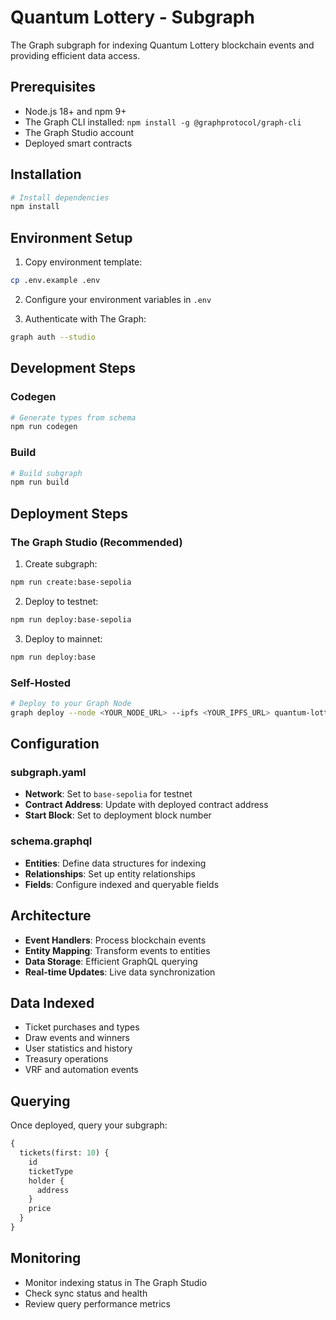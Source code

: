 # Quantum Lottery - Subgraph

The Graph subgraph for indexing Quantum Lottery blockchain events and providing efficient data access.

## Prerequisites

- Node.js 18+ and npm 9+
- The Graph CLI installed: `npm install -g @graphprotocol/graph-cli`
- The Graph Studio account
- Deployed smart contracts

## Installation

```bash
# Install dependencies
npm install
```

## Environment Setup

1. Copy environment template:
```bash
cp .env.example .env
```

2. Configure your environment variables in `.env`

3. Authenticate with The Graph:
```bash
graph auth --studio
```

## Development Steps

### Codegen

```bash
# Generate types from schema
npm run codegen
```

### Build

```bash
# Build subgraph
npm run build
```

## Deployment Steps

### The Graph Studio (Recommended)

1. Create subgraph:
```bash
npm run create:base-sepolia
```

2. Deploy to testnet:
```bash
npm run deploy:base-sepolia
```

3. Deploy to mainnet:
```bash
npm run deploy:base
```

### Self-Hosted

```bash
# Deploy to your Graph Node
graph deploy --node <YOUR_NODE_URL> --ipfs <YOUR_IPFS_URL> quantum-lottery
```

## Configuration

### subgraph.yaml

- **Network**: Set to `base-sepolia` for testnet
- **Contract Address**: Update with deployed contract address
- **Start Block**: Set to deployment block number

### schema.graphql

- **Entities**: Define data structures for indexing
- **Relationships**: Set up entity relationships
- **Fields**: Configure indexed and queryable fields

## Architecture

- **Event Handlers**: Process blockchain events
- **Entity Mapping**: Transform events to entities
- **Data Storage**: Efficient GraphQL querying
- **Real-time Updates**: Live data synchronization

## Data Indexed

- Ticket purchases and types
- Draw events and winners
- User statistics and history
- Treasury operations
- VRF and automation events

## Querying

Once deployed, query your subgraph:

```graphql
{
  tickets(first: 10) {
    id
    ticketType
    holder {
      address
    }
    price
  }
}
```

## Monitoring

- Monitor indexing status in The Graph Studio
- Check sync status and health
- Review query performance metrics
